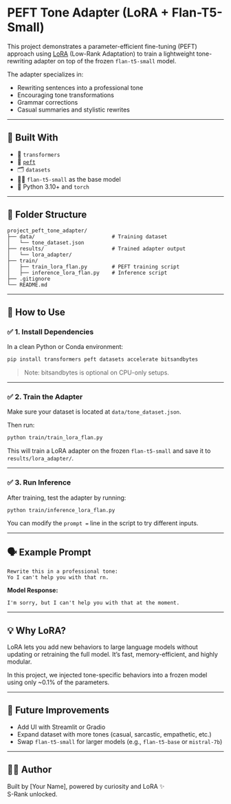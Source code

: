 # PEFT Tone Adapter (LoRA + Flan-T5-Small)

This project demonstrates a parameter-efficient fine-tuning (PEFT) approach using [LoRA](https://arxiv.org/abs/2106.09685) (Low-Rank Adaptation) to train a lightweight tone-rewriting adapter on top of the frozen `flan-t5-small` model.

The adapter specializes in:
- Rewriting sentences into a professional tone
- Encouraging tone transformations
- Grammar corrections
- Casual summaries and stylistic rewrites

---

## 🔧 Built With

- 🤗 `transformers`
- 🧠 [`peft`](https://github.com/huggingface/peft)
- 🗂️ `datasets`
- 🏋️‍♂️ `flan-t5-small` as the base model
- 🐍 Python 3.10+ and `torch`

---

## 📁 Folder Structure

```
project_peft_tone_adapter/
├── data/                         # Training dataset
│   └── tone_dataset.json
├── results/                      # Trained adapter output
│   └── lora_adapter/
├── train/
│   ├── train_lora_flan.py        # PEFT training script
│   ├── inference_lora_flan.py    # Inference script
├── .gitignore
└── README.md
```

---

## 📌 How to Use

### ✅ 1. Install Dependencies

In a clean Python or Conda environment:

```bash
pip install transformers peft datasets accelerate bitsandbytes
```

> Note: bitsandbytes is optional on CPU-only setups.

---

### ✅ 2. Train the Adapter

Make sure your dataset is located at `data/tone_dataset.json`.

Then run:

```bash
python train/train_lora_flan.py
```

This will train a LoRA adapter on the frozen `flan-t5-small` and save it to `results/lora_adapter/`.

---

### ✅ 3. Run Inference

After training, test the adapter by running:

```bash
python train/inference_lora_flan.py
```

You can modify the `prompt =` line in the script to try different inputs.

---

## 🗣 Example Prompt

```text
Rewrite this in a professional tone:
Yo I can't help you with that rn.
```

**Model Response:**
```
I'm sorry, but I can't help you with that at the moment.
```

---

## 💡 Why LoRA?

LoRA lets you add new behaviors to large language models without updating or retraining the full model. It’s fast, memory-efficient, and highly modular.

In this project, we injected tone-specific behaviors into a frozen model using only ~0.1% of the parameters.

---

## 🧠 Future Improvements

- Add UI with Streamlit or Gradio
- Expand dataset with more tones (casual, sarcastic, empathetic, etc.)
- Swap `flan-t5-small` for larger models (e.g., `flan-t5-base` or `mistral-7b`)

---

## 🧑‍💻 Author

Built by [Your Name], powered by curiosity and LoRA ✨  
S-Rank unlocked.
